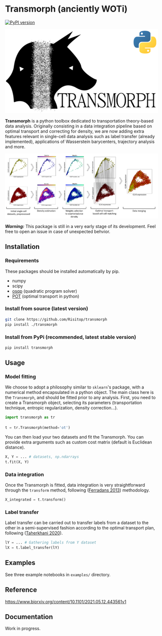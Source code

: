 # Transmorph (anciently WOTi)

[![PyPI version](https://badge.fury.io/py/transmorph.svg)](https://badge.fury.io/py/transmorph)

![](img/logo.png)

**Transmorph** is a python toolbox dedicated to transportation theory-based
data analysis. Originally consisting in a data integration pipeline
based on optimal transport and correcting for density, we are now adding 
extra features relevant in single-cell data analysis such as label transfer 
(already implemented), applications of Wasserstein barycenters, trajectory 
analysis and more.

![](img/pipeline.png)

***Warning:*** This package is still in a very early stage of its
development. Feel free to open an issue in case of unexpected behvior.

## Installation

### Requirements

These packages should be installed automatically by pip.
+ numpy 
+ scipy 
+ [osqp](https://github.com/osqp/osqp-python) (quadratic program solver)
+ [POT](https://github.com/PythonOT/POT) (optimal transport in python)

### Install from source (latest version)
```sh
git clone https://github.com/Risitop/transmorph
pip install ./transmorph
```

### Install from PyPi (recommended, latest stable version)

``` sh
pip install transmorph
```

## Usage

### Model fitting

We choose to adopt a philosophy similar to `sklearn`'s package, 
with a numerical method encapsulated in a python object. The main
class here is the `Transmorph`, and should be fitted prior to any 
analysis. First, you need to create a Transmorph object, selecting 
its parameters (transportation technique, entropic regularization,
density correction...).

``` python
import transmorph as tr

t = tr.Transmorph(method='ot')
```

You can then load your two datasets and fit the Transmorph. You can
provide extra arguments such as custom cost matrix (default is Euclidean
distance).

``` python
X, Y = ... # datasets, np.ndarrays
t.fit(X, Y)
```

### Data integration

Once the Transmorph is fitted, data integration is very straightforward through
the `transform` method, following ([Ferradans 2013](https://hal.archives-ouvertes.fr/hal-00797078/document))
methodology. 

``` python
X_integrated = t.transform()
```

### Label transfer

Label transfer can be carried out to transfer labels from a dataset to the other
in a semi-supervised fashion according to the optimal transport plan, following
([Taherkhani 2020](https://link.springer.com/chapter/10.1007/978-3-030-58548-8_30)).

```python
lY = ... # Gathering labels from Y dataset 
lX = t.label_transfer(lY)
```

## Examples

See three example notebooks in `examples/` directory.

## Reference

https://www.biorxiv.org/content/10.1101/2021.05.12.443561v1

## Documentation

Work in progress.
